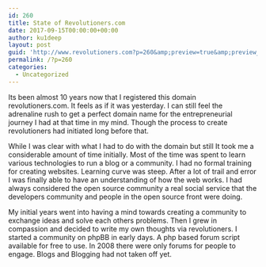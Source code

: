 ```yaml
---
id: 260
title: State of Revolutioners.com
date: 2017-09-15T00:00:00+00:00
author: ku1deep
layout: post
guid: 'http://www.revolutioners.com?p=260&amp;preview=true&amp;preview_id=260'
permalink: /?p=260
categories:
  - Uncategorized
---
```

Its been almost 10 years now that I registered this domain revolutioners.com. It feels as if it was yesterday. I can still feel the adrenaline rush to get a perfect domain name for the entrepreneurial journey I had at that time in my mind. Though the process to create revolutioners had initiated long before that.

While I was clear with what I had to do with the domain but still It took me a considerable amount of time initially. Most of the time was spent to learn various technologies to run a blog or a community. I had no formal training for creating websites. Learning curve was steep. After a lot of trail and error I was finally able to have an understanding of how the web works. I had always considered the open source community a real social service that the developers community and people in the open source front were doing.

My initial years went into having a mind towards creating a community to exchange ideas and solve each others problems. Then I grew in compassion and decided to write my own thoughts via revolutioners. I started a community on phpBB in early days. A php based forum script available for free to use. In 2008 there were only forums for people to engage. Blogs and Blogging had not taken off yet.